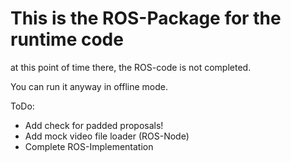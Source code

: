 # This is the ROS-Package for the runtime code
at this point of time there, the ROS-code is not completed. 

You can run it anyway in offline mode. 

ToDo: 
- Add check for padded proposals!
- Add mock video file loader (ROS-Node) 
- Complete ROS-Implementation  


